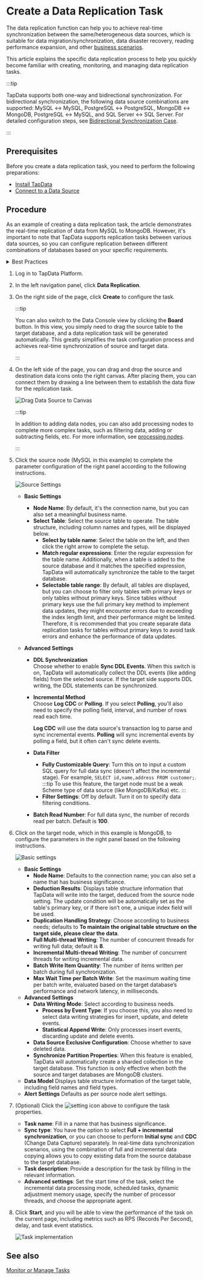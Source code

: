 # Create a Data Replication Task


The data replication function can help you to achieve real-time synchronization between the same/heterogeneous data sources, which is suitable for data migration/synchronization, data disaster recovery, reading performance expansion, and other [business scenarios](../introduction/use-cases.md).

This article explains the specific data replication process to help you quickly become familiar with creating, monitoring, and managing data replication tasks.

:::tip

TapData supports both one-way and bidirectional synchronization. For bidirectional synchronization, the following data source combinations are supported: MySQL ↔ MySQL, PostgreSQL ↔ PostgreSQL, MongoDB ↔ MongoDB, PostgreSQL ↔ MySQL, and SQL Server ↔ SQL Server. For detailed configuration steps, see [Bidirectional Synchronization Case](../case-practices/pipeline-tutorial/mysql-bi-directional-sync.md).

:::

## Prerequisites

Before you create a data replication task, you need to perform the following preparations:

* [Install TapData](../getting-started/install-and-setup/README.md)
* [Connect to a Data Source](../getting-started/connect-data-source.md)

## Procedure

As an example of creating a data replication task, the article demonstrates the real-time replication of data from MySQL to MongoDB. However, it's important to note that TapData supports replication tasks between various data sources, so you can configure replication between different combinations of databases based on your specific requirements.

<details>
  <summary>Best Practices</summary>
  To build efficient and reliable data replication tasks, it is recommended to read the <a href="../case-practices/best-practice/data-sync">Data Synchronization Best Practices</a> before starting to configure tasks.
</details>

1. Log in to TapData Platform.

2. In the left navigation panel, click **Data Replication**.

3. On the right side of the page, click **Create** to configure the task.

   :::tip

   You can also switch to the Data Console view by clicking the **Board** button. In this view, you simply need to drag the source table to the target database, and a data replication task will be generated automatically. This greatly simplifies the task configuration process and achieves real-time synchronization of source and target data.

   :::

4. On the left side of the page, you can drag and drop the source and destination data icons onto the right canvas. After placing them, you can connect them by drawing a line between them to establish the data flow for the replication task.

   ![Drag Data Source to Canvas](../images/drag_database.png)

   :::tip

   In addition to adding data nodes, you can also add processing nodes to complete more complex tasks, such as filtering data, adding or subtracting fields, etc. For more information, see [processing nodes](../data-transformation/process-node.md).

   :::

5. Click the source node (MySQL in this example) to complete the parameter configuration of the right panel according to the following instructions.

   ![Source Settings](../images/data_source_settings.png)

   * **Basic Settings**      

      * **Node Name**: By default, it's the connection name, but you can also set a meaningful business name.
      * **Select Table**: Select the source table to operate. The table structure, including column names and types, will be displayed below.      
        * **Select by table name**: Select the table on the left, and then click the right arrow to complete the setup.
        * **Match regular expressions**: Enter the regular expression for the table name. Additionally, when a table is added to the source database and it matches the specified expression, TapData will automatically synchronize the table to the target database.
        * **Selectable table range**: By default, all tables are displayed, but you can choose to filter only tables with primary keys or only tables without primary keys. Since tables without primary keys use the full primary key method to implement data updates, they might encounter errors due to exceeding the index length limit, and their performance might be limited. Therefore, it is recommended that you create separate data replication tasks for tables without primary keys to avoid task errors and enhance the performance of data updates.

   * **Advanced Settings**      

      * **DDL Synchronization**      
        Choose whether to enable **Sync DDL Events**. When this switch is on, TapData will automatically collect the DDL events (like adding fields) from the selected source. If the target side supports DDL writing, the DDL statements can be synchronized.      

      * **Incremental Method**      
        Choose **Log CDC** or **Polling**. If you select **Polling**, you'll also need to specify the polling field, interval, and number of rows read each time.

        **Log CDC** will use the data source's transaction log to parse and sync incremental events. **Polling** will sync incremental events by polling a field, but it often can't sync delete events.      

      * **Data Filter**      

        * **Fully Customizable Query**: Turn this on to input a custom SQL query for full data sync (doesn't affect the incremental stage). For example, `SELECT id,name,address FROM customer;`.
          :::tip
          To use this feature, the target node must be a weak Scheme type of data source (like MongoDB/Kafka) etc.
          ::: 
        * **Filter Settings**: Off by default. Turn it on to specify data filtering conditions.      

      * **Batch Read Number**: For full data sync, the number of records read per batch. Default is **100**.     

6. Click on the target node, which in this example is MongoDB, to configure the parameters in the right panel based on the following instructions.

   ![Basic settings](../images/data_copy_normal_setting.png)

   * **Basic Settings**
     * **Node Name**: Defaults to the connection name; you can also set a name that has business significance.
     * **Deduction Results**: Displays table structure information that TapData will write into the target, deduced from the source node setting. The update condition will be automatically set as the table's primary key, or if there isn’t one, a unique index field will be used.
     * **Duplication Handling Strategy**: Choose according to business needs; defaults to **To maintain the original table structure on the target side, please clear the data**.
     * **Full Multi-thread Writing**: The number of concurrent threads for writing full data; default is **8**.
     * **Incremental Multi-thread Writing**: The number of concurrent threads for writing incremental data.
     * **Batch Write Item Quantity**: The number of items written per batch during full synchronization.
     * **Max Wait Time per Batch Write**: Set the maximum waiting time per batch write, evaluated based on the target database’s performance and network latency, in milliseconds.
   * <span id="advanced-settings">**Advanced Settings**</span>
     * **Data Writing Mode**: Select according to business needs.
       * **Process by Event Type**: If you choose this, you also need to select data writing strategies for insert, update, and delete events.
       * **Statistical Append Write**: Only processes insert events, discarding update and delete events.
     * **Data Source Exclusive Configuration**: Choose whether to save deleted data.
     * **Synchronize Partition Properties**: When this feature is enabled, TapData will automatically create a sharded collection in the target database. This function is only effective when both the source and target databases are MongoDB clusters.
   * **Data Model**
     Displays table structure information of the target table, including field names and field types.
   * **Alert Settings**
     Defaults as per source node alert settings.

7. (Optional) Click the ![setting](../images/setting.png) icon above to configure the <span id="task-attr">task properties</span>.

   * **Task name**: Fill in a name that has business significance.
   * **Sync type**: You have the option to select **Full + incremental synchronization**, or you can choose to perform **Initial sync** and **CDC** (Change Data Capture) separately. In real-time data synchronization scenarios, using the combination of full and incremental data copying allows you to copy existing data from the source database to the target database.
   * **Task description**: Provide a description for the task by filling in the relevant information.
   * **Advanced settings**: Set the start time of the task, select the incremental data processing mode, scheduled tasks, dynamic adjustment memory usage, specify the number of processor threads, and choose the appropriate agent.

8. Click **Start**, and you will be able to view the performance of the task on the current page, including metrics such as RPS (Records Per Second), delay, and task event statistics.

   ![Task implementation](../images/copy_data_monitor_en.png)



## See also

[Monitor or Manage Tasks](../data-transformation/manage-task.md)

